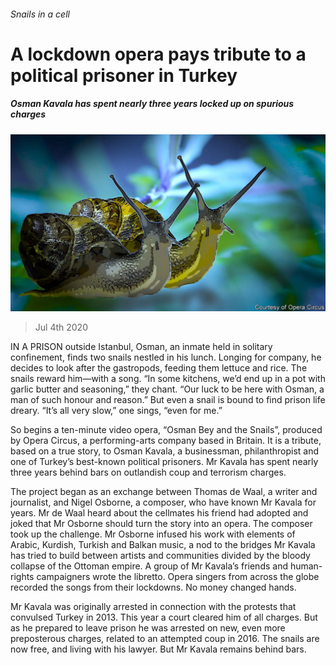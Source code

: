 ###### Snails in a cell

# A lockdown opera pays tribute to a political prisoner in Turkey 

##### Osman Kavala has spent nearly three years locked up on spurious charges 

![image](images/20200704_EUP504.jpg) 

> Jul 4th 2020 

IN A PRISON outside Istanbul, Osman, an inmate held in solitary confinement, finds two snails nestled in his lunch. Longing for company, he decides to look after the gastropods, feeding them lettuce and rice. The snails reward him—with a song. “In some kitchens, we’d end up in a pot with garlic butter and seasoning,” they chant. “Our luck to be here with Osman, a man of such honour and reason.” But even a snail is bound to find prison life dreary. “It’s all very slow,” one sings, “even for me.”

So begins a ten-minute video opera, “Osman Bey and the Snails”, produced by Opera Circus, a performing-arts company based in Britain. It is a tribute, based on a true story, to Osman Kavala, a businessman, philanthropist and one of Turkey’s best-known political prisoners. Mr Kavala has spent nearly three years behind bars on outlandish coup and terrorism charges.


The project began as an exchange between Thomas de Waal, a writer and journalist, and Nigel Osborne, a composer, who have known Mr Kavala for years. Mr de Waal heard about the cellmates his friend had adopted and joked that Mr Osborne should turn the story into an opera. The composer took up the challenge. Mr Osborne infused his work with elements of Arabic, Kurdish, Turkish and Balkan music, a nod to the bridges Mr Kavala has tried to build between artists and communities divided by the bloody collapse of the Ottoman empire. A group of Mr Kavala’s friends and human-rights campaigners wrote the libretto. Opera singers from across the globe recorded the songs from their lockdowns. No money changed hands.

Mr Kavala was originally arrested in connection with the protests that convulsed Turkey in 2013. This year a court cleared him of all charges. But as he prepared to leave prison he was arrested on new, even more preposterous charges, related to an attempted coup in 2016. The snails are now free, and living with his lawyer. But Mr Kavala remains behind bars.

